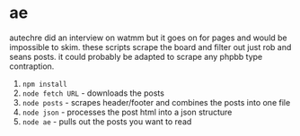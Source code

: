 ae
==

autechre did an interview on watmm but it goes on for pages and would be impossible to skim. these scripts scrape the board and filter out just rob and seans posts. it could probably be adapted to scrape any phpbb type contraption.

1. `npm install`
2. `node fetch URL` - downloads the posts
3. `node posts` - scrapes header/footer and combines the posts into one file
4. `node json` - processes the post html into a json structure
5. `node ae` - pulls out the posts you want to read


